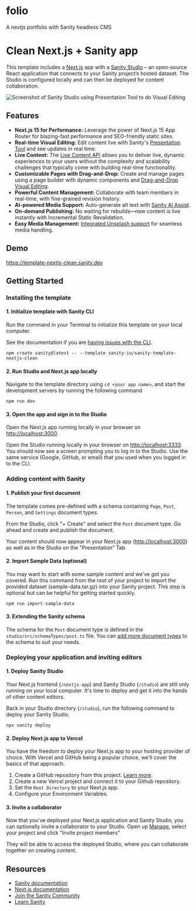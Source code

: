 # folio
A nextjs portfolio with Sanity headless CMS

# Clean Next.js + Sanity app

This template includes a [Next.js](https://nextjs.org/) app with a [Sanity Studio](https://www.sanity.io/) – an open-source React application that connects to your Sanity project’s hosted dataset. The Studio is configured locally and can then be deployed for content collaboration.

![Screenshot of Sanity Studio using Presentation Tool to do Visual Editing](https://cdn.sanity.io/images/fkfgfb3d/production/8f626d30c5c41a5d2d75f899645beada2b82826b-3248x2112.png?auto=format)

## Features

- **Next.js 15 for Performance:** Leverage the power of Next.js 15 App Router for blazing-fast performance and SEO-friendly static sites.
- **Real-time Visual Editing:** Edit content live with Sanity's [Presentation Tool](https://www.sanity.io/docs/presentation) and see updates in real time.
- **Live Content:** The [Live Content API](https://www.sanity.io/live) allows you to deliver live, dynamic experiences to your users without the complexity and scalability challenges that typically come with building real-time functionality.
- **Customizable Pages with Drag-and-Drop:** Create and manage pages using a page builder with dynamic components and [Drag-and-Drop Visual Editing](https://www.sanity.io/visual-editing-for-structured-content).
- **Powerful Content Management:** Collaborate with team members in real-time, with fine-grained revision history.
- **AI-powered Media Support:** Auto-generate alt text with [Sanity AI Assist](https://www.sanity.io/ai-assist).
- **On-demand Publishing:** No waiting for rebuilds—new content is live instantly with Incremental Static Revalidation.
- **Easy Media Management:** [Integrated Unsplash support](https://www.sanity.io/plugins/sanity-plugin-asset-source-unsplash) for seamless media handling.

## Demo

https://template-nextjs-clean.sanity.dev

## Getting Started

### Installing the template

#### 1. Initialize template with Sanity CLI

Run the command in your Terminal to initialize this template on your local computer.

See the documentation if you are [having issues with the CLI](https://www.sanity.io/help/cli-errors).

```shell
npm create sanity@latest -- --template sanity-io/sanity-template-nextjs-clean
```

#### 2. Run Studio and Next.js app locally

Navigate to the template directory using `cd <your app name>`, and start the development servers by running the following command

```shell
npm run dev
```

#### 3. Open the app and sign in to the Studio

Open the Next.js app running locally in your browser on [http://localhost:3000](http://localhost:3000).

Open the Studio running locally in your browser on [http://localhost:3333](http://localhost:3333). You should now see a screen prompting you to log in to the Studio. Use the same service (Google, GitHub, or email) that you used when you logged in to the CLI.

### Adding content with Sanity

#### 1. Publish your first document

The template comes pre-defined with a schema containing `Page`, `Post`, `Person`, and `Settings` document types.

From the Studio, click "+ Create" and select the `Post` document type. Go ahead and create and publish the document.

Your content should now appear in your Next.js app ([http://localhost:3000](http://localhost:3000)) as well as in the Studio on the "Presentation" Tab

#### 2. Import Sample Data (optional)

You may want to start with some sample content and we've got you covered. Run this command from the root of your project to import the provided dataset (sample-data.tar.gz) into your Sanity project. This step is optional but can be helpful for getting started quickly.

```shell
npm run import-sample-data
```

#### 3. Extending the Sanity schema

The schema for the `Post` document type is defined in the `studio/src/schemaTypes/post.ts` file. You can [add more document types](https://www.sanity.io/docs/schema-types) to the schema to suit your needs.

### Deploying your application and inviting editors

#### 1. Deploy Sanity Studio

Your Next.js frontend (`/nextjs-app`) and Sanity Studio (`/studio`) are still only running on your local computer. It's time to deploy and get it into the hands of other content editors.

Back in your Studio directory (`/studio`), run the following command to deploy your Sanity Studio.

```shell
npx sanity deploy
```

#### 2. Deploy Next.js app to Vercel

You have the freedom to deploy your Next.js app to your hosting provider of choice. With Vercel and GitHub being a popular choice, we'll cover the basics of that approach.

1. Create a GitHub repository from this project. [Learn more](https://docs.github.com/en/migrations/importing-source-code/using-the-command-line-to-import-source-code/adding-locally-hosted-code-to-github).
2. Create a new Vercel project and connect it to your Github repository.
3. Set the `Root Directory` to your Next.js app.
4. Configure your Environment Variables.

#### 3. Invite a collaborator

Now that you’ve deployed your Next.js application and Sanity Studio, you can optionally invite a collaborator to your Studio. Open up [Manage](https://www.sanity.io/manage), select your project and click "Invite project members"

They will be able to access the deployed Studio, where you can collaborate together on creating content.

## Resources

- [Sanity documentation](https://www.sanity.io/docs)
- [Next.js documentation](https://nextjs.org/docs)
- [Join the Sanity Community](https://slack.sanity.io)
- [Learn Sanity](https://www.sanity.io/learn)

